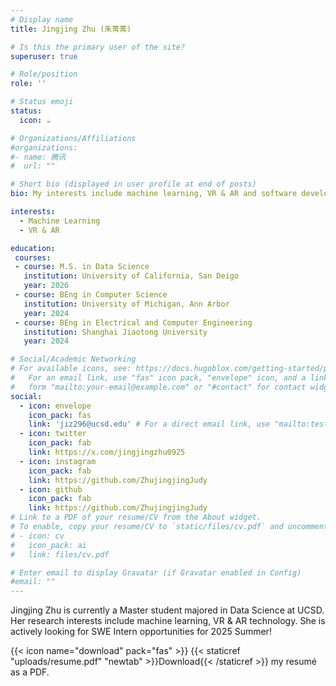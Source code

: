 ```yaml
---
# Display name
title: Jingjing Zhu (朱菁菁)

# Is this the primary user of the site?
superuser: true

# Role/position
role: ''

# Status emoji
status:
  icon: ☕️

# Organizations/Affiliations
#organizations:
#- name: 腾讯
#  url: ""

# Short bio (displayed in user profile at end of posts)
bio: My interests include machine learning, VR & AR and software development.

interests:
  - Machine Learning
  - VR & AR

education:
 courses:
 - course: M.S. in Data Science
   institution: University of California, San Deigo
   year: 2026
 - course: BEng in Computer Science
   institution: University of Michigan, Ann Arbor
   year: 2024
 - course: BEng in Electrical and Computer Engineering
   institution: Shanghai Jiaotong University
   year: 2024

# Social/Academic Networking
# For available icons, see: https://docs.hugoblox.com/getting-started/page-builder/#icons
#   For an email link, use "fas" icon pack, "envelope" icon, and a link in the
#   form "mailto:your-email@example.com" or "#contact" for contact widget.
social:
  - icon: envelope
    icon_pack: fas
    link: 'jiz296@ucsd.edu' # For a direct email link, use "mailto:test@example.org".
  - icon: twitter
    icon_pack: fab
    link: https://x.com/jingjingzhu0925
  - icon: instagram
    icon_pack: fab
    link: https://github.com/ZhujingjingJudy
  - icon: github
    icon_pack: fab
    link: https://github.com/ZhujingjingJudy
# Link to a PDF of your resume/CV from the About widget.
# To enable, copy your resume/CV to `static/files/cv.pdf` and uncomment the lines below.
# - icon: cv
#   icon_pack: ai
#   link: files/cv.pdf

# Enter email to display Gravatar (if Gravatar enabled in Config)
#email: ""
---
```


Jingjing Zhu is currently a Master student majored in Data Science at UCSD. Her research interests include machine learning, VR & AR technology. She is actively looking for SWE Intern opportunities for 2025 Summer!


{{< icon name="download" pack="fas" >}} {{< staticref "uploads/resume.pdf" "newtab" >}}Download{{< /staticref >}} my resumé as a PDF.
